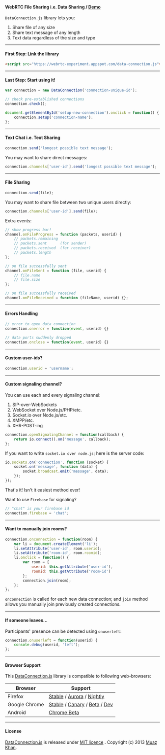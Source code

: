 #### WebRTC File Sharing i.e. Data Sharing / [Demo](https://webrtc-experiment.appspot.com/file-sharing/)

`DataConnection.js` library lets you:

1. Share file of any size
2. Share text message of any length
3. Text data regardless of the size and type

----

#### First Step: Link the library

```html
<script src="https://webrtc-experiment.appspot.com/data-connection.js"></script>
```

----

#### Last Step: Start using it!

```javascript
var connection = new DataConnection('connection-unique-id');

// check pre-established connections
connection.check();

document.getElementById('setup-new-connection').onclick = function() {
    connection.setup('connection-name');
};
```

----

#### Text Chat i.e. Text Sharing

```javascript
connection.send('longest possible text message');
```

You may want to share direct messages:

```javascript
connection.channels['user-id'].send('longest possible text message');
```

----

#### File Sharing

```javascript
connection.send(file);
```

You may want to share file between two unique users directly:

```javascript
connection.channels['user-id'].send(file);
```

Extra events:

```javascript
// show progress bar!
channel.onFileProgress = function (packets, userid) {
    // packets.remaining
    // packets.sent      (for sender)
    // packets.received  (for receiver)
    // packets.length
};

// on file successfully sent
channel.onFileSent = function (file, userid) {
    // file.name
    // file.size
};

// on file successfully received
channel.onFileReceived = function (fileName, userid) {};
```

----

#### Errors Handling

```javascript
// error to open data connection
connection.onerror = function(event, userid) {}

// data ports suddenly dropped
connection.onclose = function(event, userid) {}
```

----

#### Custom user-ids?

```javascript
connection.userid = 'username';
```

----

#### Custom signaling channel?

You can use each and every signaling channel:

1. SIP-over-WebSockets
2. WebSocket over Node.js/PHP/etc.
3. Socket.io over Node.js/etc.
4. XMPP/etc.
5. XHR-POST-ing

```javascript
connection.openSignalingChannel = function(callback) {
    return io.connect().on('message', callback);
};
```

If you want to write `socket.io over node.js`; here is the server code:

```javascript
io.sockets.on('connection', function (socket) {
    socket.on('message', function (data) {
        socket.broadcast.emit('message', data);
    });
});
```

That's it! Isn't it easiest method ever!

Want to use `Firebase` for signaling?

```javascript
// "chat" is your firebase id
connection.firebase = 'chat';
```

----

#### Want to manually join rooms?

```javascript
connection.onconnection = function(room) {
    var li = document.createElement('li');
    li.setAttribute('user-id', room.userid);
    li.setAttribute('room-id', room.roomid);
    li.onclick = function() {
        var room = {
            userid: this.getAttribute('user-id'),
            roomid: this.getAttribute('room-id')
        };
        connection.join(room);
    };
};
```

`onconnection` is called for each new data connection; and `join` method allows you manually join previously created connections.

----

#### If someone leaves...

Participants' presence can be detected using `onuserleft`:

```javascript
connection.onuserleft = function(userid) {
    console.debug(userid, 'left');
};
```

----

#### Browser Support

This [DataConnection.js](https://webrtc-experiment.appspot.com/data-connection.js) library is compatible to following web-browsers:

| Browser        | Support           |
| ------------- |-------------|
| Firefox | [Stable](http://www.mozilla.org/en-US/firefox/new/) / [Aurora](http://www.mozilla.org/en-US/firefox/aurora/) / [Nightly](http://nightly.mozilla.org/) |
| Google Chrome | [Stable](https://www.google.com/intl/en_uk/chrome/browser/) / [Canary](https://www.google.com/intl/en/chrome/browser/canary.html) / [Beta](https://www.google.com/intl/en/chrome/browser/beta.html) / [Dev](https://www.google.com/intl/en/chrome/browser/index.html?extra=devchannel#eula) |
| Android | [Chrome Beta](https://play.google.com/store/apps/details?id=com.chrome.beta&hl=en) |

----

#### License

[DataConnection.js](https://webrtc-experiment.appspot.com/data-connection.js) is released under [MIT licence](https://webrtc-experiment.appspot.com/licence/) . Copyright (c) 2013 [Muaz Khan](https://plus.google.com/100325991024054712503).
